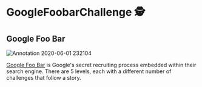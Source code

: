 # GoogleFoobarChallenge :detective:

## Google Foo Bar
![Annotation 2020-06-01 232104](https://user-images.githubusercontent.com/48323127/83438222-a88e4a80-a45e-11ea-8aa4-259cb41f0e97.png)

[Google Foo Bar](http://foobar.withgoogle.com) is Google's secret recruiting process embedded within their search engine. There are 5 levels, each with a different number of challenges that follow a story.
